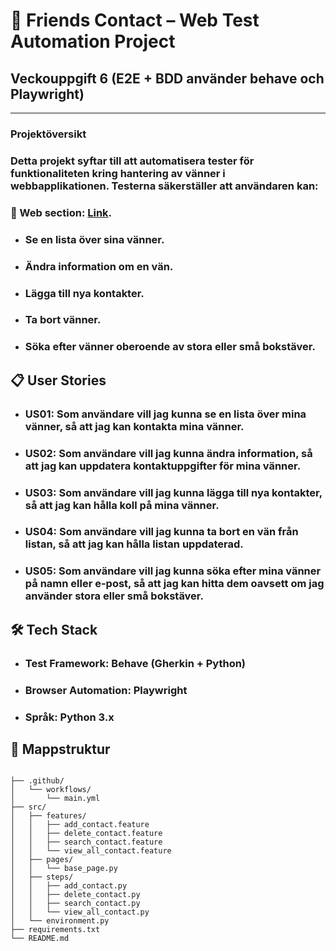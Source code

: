 
# 🧪 Friends Contact – Web Test Automation Project
## Veckouppgift 6 (E2E + BDD använder behave och Playwright)

------



###  Projektöversikt

### Detta projekt syftar till att automatisera tester för funktionaliteten kring hantering av vänner i webbapplikationen. Testerna säkerställer att användaren kan:
### 🔗 Web section: [Link](https://forverkliga.se/JavaScript/my-contacts/#/).

- ### Se en lista över sina vänner.
- ### Ändra information om en vän.
- ### Lägga till nya kontakter.
- ### Ta bort vänner.
- ### Söka efter vänner oberoende av stora eller små bokstäver.

## 📋 User Stories

- ###  **US01**: Som användare vill jag kunna se en lista över mina vänner, så att jag kan kontakta mina vänner.
- ###  **US02**: Som användare vill jag kunna ändra information, så att jag kan uppdatera kontaktuppgifter för mina vänner.
- ###  **US03**: Som användare vill jag kunna lägga till nya kontakter, så att jag kan hålla koll på mina vänner.
- ###  **US04**: Som användare vill jag kunna ta bort en vän från listan, så att jag kan hålla listan uppdaterad.
- ###  **US05**: Som användare vill jag kunna söka efter mina vänner på namn eller e-post, så att jag kan hitta dem oavsett om jag använder stora eller små bokstäver.

## 🛠️ Tech Stack

- ### **Test Framework**: Behave (Gherkin + Python)
- ### **Browser Automation**: Playwright
- ### **Språk**: Python 3.x


## 📁 Mappstruktur

``` text

├── .github/
│   └── workflows/
│       └── main.yml
├── src/
│   ├── features/
│   │   ├── add_contact.feature
│   │   ├── delete_contact.feature
│   │   ├── search_contact.feature
│   │   └── view_all_contact.feature
│   ├── pages/
│   │   └── base_page.py
│   ├── steps/
│   │   ├── add_contact.py
│   │   ├── delete_contact.py
│   │   ├── search_contact.py
│   │   └── view_all_contact.py
│   └── environment.py
├── requirements.txt
└── README.md
```

